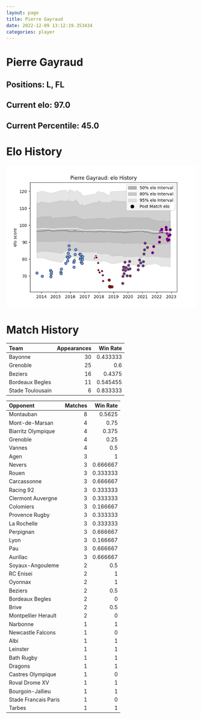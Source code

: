 ```yaml
---  
layout: page  
title: Pierre Gayraud  
date: 2022-12-09 13:12:19.353434  
categories: player  
---
```

# Pierre Gayraud

## Positions: L, FL

## Current elo: 97.0

## Current Percentile: 45.0

# Elo History


![elo history](history_PierreGayraud.png)
# Match History


| Team             |   Appearances |   Win Rate |
|:-----------------|--------------:|-----------:|
| Bayonne          |            30 |   0.433333 |
| Grenoble         |            25 |   0.6      |
| Beziers          |            16 |   0.4375   |
| Bordeaux Begles  |            11 |   0.545455 |
| Stade Toulousain |             6 |   0.833333 |

| Opponent             |   Matches |   Win Rate |
|:---------------------|----------:|-----------:|
| Montauban            |         8 |   0.5625   |
| Mont-de-Marsan       |         4 |   0.75     |
| Biarritz Olympique   |         4 |   0.375    |
| Grenoble             |         4 |   0.25     |
| Vannes               |         4 |   0.5      |
| Agen                 |         3 |   1        |
| Nevers               |         3 |   0.666667 |
| Rouen                |         3 |   0.333333 |
| Carcassonne          |         3 |   0.666667 |
| Racing 92            |         3 |   0.333333 |
| Clermont Auvergne    |         3 |   0.333333 |
| Colomiers            |         3 |   0.166667 |
| Provence Rugby       |         3 |   0.333333 |
| La Rochelle          |         3 |   0.333333 |
| Perpignan            |         3 |   0.666667 |
| Lyon                 |         3 |   0.166667 |
| Pau                  |         3 |   0.666667 |
| Aurillac             |         3 |   0.666667 |
| Soyaux-Angouleme     |         2 |   0.5      |
| RC Enisei            |         2 |   1        |
| Oyonnax              |         2 |   1        |
| Beziers              |         2 |   0.5      |
| Bordeaux Begles      |         2 |   0        |
| Brive                |         2 |   0.5      |
| Montpellier Herault  |         2 |   0        |
| Narbonne             |         1 |   1        |
| Newcastle Falcons    |         1 |   0        |
| Albi                 |         1 |   1        |
| Leinster             |         1 |   1        |
| Bath Rugby           |         1 |   1        |
| Dragons              |         1 |   1        |
| Castres Olympique    |         1 |   0        |
| Roval Drome XV       |         1 |   1        |
| Bourgoin-Jallieu     |         1 |   1        |
| Stade Francais Paris |         1 |   0        |
| Tarbes               |         1 |   1        |